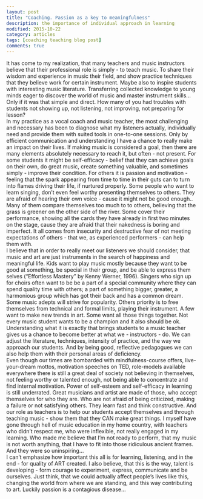 ```yaml
---
layout: post
title: "Coaching. Passion as a key to meaningfulness"
description: the importance of individual approach in learning
modified: 2015-10-22
category: articles
tags: [coaching teaching blog post]
comments: true
---
```

<p align="justify">

It has come to my realization, that many teachers and music instructors believe that their professional role is simply - to teach music. To share their wisdom and experience in music their field, and show practice techniques that they believe work for certain instrument. Maybe also to inspire students with interesting music literature. Transferring collected knowledge to young minds eager to discover the world of music and master instrument skills… Only if it was that simple and direct. How many of you had troubles with students not showing up, not listening, not improving, not preparing for lesson?
<br>
In my practice as a vocal coach and music teacher, the most challenging and necessary has been to diagnose what my listeners actually, individually need and provide them with suited tools in one-to-one sessions. Only by efficient communication and understanding I have a chance to really make an impact on their lives. If making music is considered a goal, then there are many elements absolutely necessary to reach it, but often - not present. For some students it might be self-efficacy - belief that they can achieve goals on their own, do great music, create something valuable, and sometimes simply - improve their condition. For others it is passion and motivation - feeling that the spark appearing from time to time in their guts can to turn into flames driving their life, if nurtured properly. Some people who want to learn singing, don’t even feel worthy presenting themselves to others. They are afraid of hearing their own voice - cause it might not be good enough.. Many of them compare themselves too much to to others, believing that the grass is greener on the other side of the river. Some cover their performance, showing all the cards they have already in first two minutes on the stage, cause they are afraid that their nakedness is boring and imperfect. It all comes from insecurity and destructive fear of not meeting expectations of others - that we, as experienced performers - can help them with.
<br>
I believe that in order to really meet our listeners we should consider, that music and art are just instruments in the search of happiness and meaningful life. Kids want to play music mostly because they want to be good at something, be special in their group, and be able to express them selves (“Effortless Mastery” by Kenny Werner, 1996). Singers who sign up for choirs often want to be be a part of a special community where they can spend quality time with others; a part of something bigger, greater, a harmonious group which has got their back and has a common dream. Some music adepts will strive for popularity. Others priority is to free themselves from technical and formal limits, playing their instrument. A few want to make new trends in art. Some want all those things together. Not every music student wants to be a champion and it also should be ok. Understanding what it is exactly that brings students to a music teacher gives us a chance to become better at what we - instructors - do. We can adjust the literature, techniques, intensity of practice, and the way we approach our students. And by being good, reflective pedagogues we can also help them with their personal areas of deficiency.
<br>
Even though our times are bombarded with mindfulness-course offers, live-your-dream mottos, motivation speeches on TED, role-models available everywhere there is still a great deal of society not believing in themselves, not feeling worthy or talented enough, not being able to concentrate and find internal motivation. Power of self-esteem and self-efficacy in learning is still underrated. Great musicians and artist are made of those, who accept themselves for who they are. Who are not afraid of being criticized, making a failure or not satisfying others. They learn fast and think constructive. And our role as teachers is to help our students accept themselves and through teaching music - show them that they CAN make great things. I myself have gone through hell of music education in my home country,  with teachers who didn’t respect me, who were inflexible, not really engaged in my learning. Who made me believe that I’m not ready to perform, that my music is not worth anything, that I have to fit into those ridiculous ancient frames. And they were so uninspiring… 
<br>
I can’t emphasize how important this all is for learning, listening, and in the end - for quality of ART created. I also believe, that this is the way, talent is developing - form courage to experiment, express, communicate and be ourselves. Just think, that we could actually affect people’s lives like this, changing the world from where we are standing, and this way contributing to art. Luckily passion is a contagious disease…